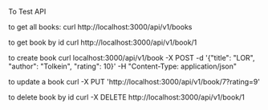 To Test API

to get all books: 
curl http://localhost:3000/api/v1/books

to get book by id
curl http://localhost:3000/api/v1/book/1

to create book
curl localhost:3000/api/v1/book -X POST -d '{"title": "LOR", "author": "Tolkein", "rating": 10}' -H "Content-Type: application/json"

to update a book
curl -X PUT 'http://localhost:3000/api/v1/book/7?rating=9'

to delete book by id
curl -X DELETE http://localhost:3000/api/v1/book/1
